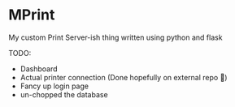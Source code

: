 # MPrint
My custom Print Server-ish thing written using python and flask

TODO:
- Dashboard
- Actual printer connection (Done hopefully on external repo :pray:)
- Fancy up login page
- un-chopped the database